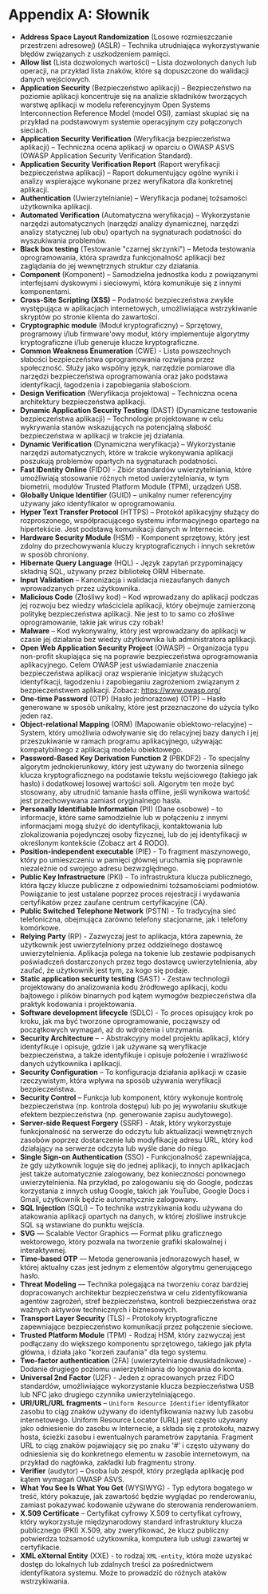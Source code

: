 # Appendix A: Słownik

- **Address Space Layout Randomization** (Losowe rozmieszczanie przestrzeni adresowej) (ASLR) – Technika utrudniająca wykorzystywanie błędów związanych z uszkodzeniem pamięci.
- **Allow list** (Lista dozwolonych wartości) – Lista dozwolonych danych lub operacji, na przykład lista znaków, które są dopuszczone do walidacji danych wejściowych.
- **Application Security** (Bezpieczeństwo aplikacji) – Bezpieczeństwo na poziomie aplikacji koncentruje się na analizie składników tworzących warstwę aplikacji w modelu referencyjnym Open Systems Interconnection Reference Model (model OSI), zamiast skupiać się na przykład na podstawowym systemie operacyjnym czy połączonych sieciach.
- **Application Security Verification** (Weryfikacja bezpieczeństwa aplikacji) – Techniczna ocena aplikacji w oparciu o OWASP ASVS (OWASP Application Security Verification Standard).
- **Application Security Verification Report** (Raport weryfikacji bezpieczeństwa aplikacji) – Raport dokumentujący ogólne wyniki i analizy wspierające wykonane przez weryfikatora dla konkretnej aplikacji.
- **Authentication** (Uwierzytelnianie) – Weryfikacja podanej tożsamości użytkownika aplikacji.
- **Automated Verification** (Automatyczna weryfikacja) – Wykorzystanie narzędzi automatycznych (narzędzi analizy dynamicznej, narzędzi analizy statycznej lub obu) opartych na sygnaturach podatności do wyszukiwania problemów.
- **Black box testing** (Testowanie "czarnej skrzynki") – Metoda testowania oprogramowania, która sprawdza funkcjonalność aplikacji bez zaglądania do jej wewnętrznych struktur czy działania.
- **Component** (Komponent) – Samodzielna jednostka kodu z powiązanymi interfejsami dyskowymi i sieciowymi, która komunikuje się z innymi komponentami.
- **Cross-Site Scripting (XSS)** – Podatność bezpieczeństwa zwykle występująca w aplikacjach internetowych, umożliwiająca wstrzykiwanie skryptów po stronie klienta do zawartości.
- **Cryptographic module** (Moduł kryptograficzny) – Sprzętowy, programowy i/lub firmware'owy moduł, który implementuje algorytmy kryptograficzne i/lub generuje klucze kryptograficzne.
- **Common Weakness Enumeration** (CWE) - Lista powszechnych słabości bezpieczeństwa oprogramowania rozwijana przez społeczność. Służy jako wspólny język, narzędzie pomiarowe dla narzędzi bezpieczeństwa oprogramowania oraz jako podstawa identyfikacji, łagodzenia i zapobiegania słabościom.
- **Design Verification** (Weryfikacja projektowa) – Techniczna ocena architektury bezpieczeństwa aplikacji.
- **Dynamic Application Security Testing** (DAST) (Dynamiczne testowanie bezpieczeństwa aplikacji) – Technologie projektowane w celu wykrywania stanów wskazujących na potencjalną słabość bezpieczeństwa w aplikacji w trakcie jej działania.
- **Dynamic Verification** (Dynamiczna weryfikacja) – Wykorzystanie narzędzi automatycznych, które w trakcie wykonywania aplikacji poszukują problemów opartych na sygnaturach podatności.
- **Fast IDentity Online** (FIDO) - Zbiór standardów uwierzytelniania, które umożliwiają stosowanie różnych metod uwierzytelniania, w tym biometrii, modułów Trusted Platform Module (TPM), urządzeń USB.
- **Globally Unique Identifier** (GUID) – unikalny numer referencyjny używany jako identyfikator w oprogramowaniu.
- **Hyper Text Transfer Protocol** (HTTPS) –  Protokół aplikacyjny służący do rozproszonego, współpracującego systemu informacyjnego opartego na hipertekście. Jest podstawą komunikacji danych w Internecie.
- **Hardware Security Module** (HSM) - Komponent sprzętowy, który jest zdolny do przechowywania kluczy kryptograficznych i innych sekretów w sposób chroniony.
- **Hibernate Query Language** (HQL) - Język zapytań przypominający składnią SQL, używany przez bibliotekę ORM Hibernate.
- **Input Validation** –  Kanonizacja i walidacja niezaufanych danych wprowadzanych przez użytkownika.
- **Malicious Code** (Złośliwy kod) – Kod wprowadzany do aplikacji podczas jej rozwoju bez wiedzy właściciela aplikacji, który obejmuje zamierzoną politykę bezpieczeństwa aplikacji. Nie jest to to samo co złośliwe oprogramowanie, takie jak wirus czy robak!
- **Malware** –  Kod wykonywalny, który jest wprowadzany do aplikacji w czasie jej działania bez wiedzy użytkownika lub administratora aplikacji.
- **Open Web Application Security Project** (OWASP) – Organizacja typu non-profit skupiająca się na poprawie bezpieczeństwa oprogramowania aplikacyjnego. Celem OWASP jest uświadamianie znaczenia bezpieczeństwa aplikacji oraz wspieranie inicjatyw służących identyfikacji, łagodzeniu i zapobieganiu zagrożeniom związanym z bezpieczeństwem aplikacji. Zobacz: https://www.owasp.org/
- **One-time Password** (OTP) (Hasło jednorazowe) (OTP) – Hasło generowane w sposób unikalny, które jest przeznaczone do użycia tylko jeden raz.
- **Object-relational Mapping** (ORM) (Mapowanie obiektowo-relacyjne) – System, który umożliwia odwoływanie się do relacyjnej bazy danych i jej przeszukiwanie w ramach programu aplikacyjnego, używając kompatybilnego z aplikacją modelu obiektowego.
- **Password-Based Key Derivation Function 2** (PBKDF2) - To specjalny algorytm jednokierunkowy, który jest używany do tworzenia silnego klucza kryptograficznego na podstawie tekstu wejściowego (takiego jak hasło) i dodatkowej losowej wartości soli. Algorytm ten może być stosowany, aby utrudnić łamanie hasła offline, jeśli wynikowa wartość jest przechowywana zamiast oryginalnego hasła.
- **Personally Identifiable Information** (PII) (Dane osobowe) - to informacje, które same samodzielnie lub w połączeniu z innymi informacjami mogą służyć do identyfikacji, kontaktowania lub zlokalizowania pojedynczej osoby fizycznej, lub do jej identyfikacji w określonym kontekście (Zobacz art 4 RODO).
- **Position-independent executable** (PIE) - To fragment maszynowego, który po umieszczeniu w pamięci głównej uruchamia się poprawnie niezależnie od swojego adresu bezwzględnego.
- **Public Key Infrastructure** (PKI) - To infrastruktura klucza publicznego, która łączy klucze publiczne z odpowiednimi tożsamościami podmiotów. Powiązanie to jest ustalane poprzez proces rejestracji i wydawania certyfikatów przez zaufane centrum certyfikacyjne (CA).
- **Public Switched Telephone Network** (PSTN) - To tradycyjna sieć telefoniczna, obejmująca zarówno telefony stacjonarne, jak i telefony komórkowe.
- **Relying Party** (RP) - Zazwyczaj jest to aplikacja, która zapewnia, że użytkownik jest uwierzytelniony przez oddzielnego dostawcę uwierzytelnienia. Aplikacja polega na tokenie lub zestawie podpisanych poświadczeń dostarczonych przez tego dostawcę uwierzytelnienia, aby zaufać, że użytkownik jest tym, za kogo się podaje.
- **Static application security testing** (SAST) - Zestaw technologii projektowany do analizowania kodu źródłowego aplikacji, kodu bajtowego i plików binarnych pod kątem wymogów bezpieczeństwa dla praktyk kodowania i projektowania.
- **Software development lifecycle** (SDLC) - To proces opisujący krok po kroku, jak ma być tworzone oprogramowanie, począwszy od początkowych wymagań, aż do wdrożenia i utrzymania.
- **Security Architecture** – - Abstrakcyjny model projektu aplikacji, który identyfikuje i opisuje, gdzie i jak używane są weryfikacje bezpieczeństwa, a także identyfikuje i opisuje położenie i wrażliwość danych użytkownika i aplikacji.
- **Security Configuration** – To konfiguracja działania aplikacji w czasie rzeczywistym, która wpływa na sposób używania weryfikacji bezpieczeństwa.
- **Security Control** – Funkcja lub komponent, który wykonuje kontrolę bezpieczeństwa (np. kontrola dostępu) lub po jej wywołaniu skutkuje efektem bezpieczeństwa (np. generowanie zapisu audytowego).
- **Server-side Request Forgery** (SSRF) - Atak, który wykorzystuje funkcjonalność na serwerze do odczytu lub aktualizacji wewnętrznych zasobów poprzez dostarczenie lub modyfikację adresu URL, który kod działający na serwerze odczyta lub wyśle dane do niego.
- **Single Sign-on Authentication** (SSO) - Funkcjonalność zapewniająca, że gdy użytkownik loguje się do jednej aplikacji, to innych aplikacjach jest także automatycznie zalogowany, bez konieczności ponownego uwierzytelnienia. Na przykład, po zalogowaniu się do Google, podczas korzystania z innych usług Google, takich jak YouTube, Google Docs i Gmail, użytkownik będzie automatycznie zalogowany.
- **SQL Injection** (SQLi) – To technika wstrzykiwania kodu używana do atakowania aplikacji opartych na danych, w której złośliwe instrukcje SQL są wstawiane do punktu wejścia.
- **SVG** — Scalable Vector Graphics — Format pliku graficznego wektorowego, który pozwala na tworzenie grafiki skalowalnej i interaktywnej.
- **Time-based OTP** — Metoda generowania jednorazowych haseł, w której aktualny czas jest jednym z elementów algorytmu generującego hasło.
- **Threat Modeling** — Technika polegająca na tworzeniu coraz bardziej dopracowanych architektur bezpieczeństwa w celu zidentyfikowania agentów zagrożeń, stref bezpieczeństwa, kontroli bezpieczeństwa oraz ważnych aktywów technicznych i biznesowych.
- **Transport Layer Security** (TLS) – Protokoły kryptograficzne zapewniające bezpieczeństwo komunikacji przez połączenie sieciowe.
- **Trusted Platform Module** (TPM) - Rodzaj HSM, który zazwyczaj jest podłączany do większego komponentu sprzętowego, takiego jak płyta główna, i działa jako "korzeń zaufania" dla tego systemu.
- **Two-factor authentication** (2FA) (uwierzytelnianie dwuskładnikowe) - Dodanie drugiego poziomu uwierzytelniania do logowania do konta.
- **Universal 2nd Factor** (U2F) - Jeden z opracowanych przez FIDO standardów, umożliwiające wykorzystanie klucza bezpieczeństwa USB lub NFC jako drugiego czynnika uwierzytelniającego.
- **URI/URL/URL fragments** – `Uniform Resource Identifier` identyfikator zasobu to ciąg znaków używany do identyfikowania nazwy lub zasobu internetowego. Uniform Resource Locator (URL) jest często używany jako odniesienie do zasobu w Internecie, a składa się z protokołu, nazwy hosta, ścieżki zasobu i ewentualnych parametrów zapytania. Fragment URL to ciąg znaków pojawiający się po znaku '#' i często używany do odniesienia się do konkretnego elementu w zasobie internetowym, na przykład do nagłówka, zakładki lub fragmentu strony.
- **Verifier** (audytor) – Osoba lub zespół, który przegląda aplikację pod kątem wymagań OWASP ASVS.
- **What You See Is What You Get** (WYSIWYG) - Typ edytora bogatego w treść, który pokazuje, jak zawartość będzie wyglądać po renderowaniu, zamiast pokazywać kodowanie używane do sterowania renderowaniem.
- **X.509 Certificate** –  Certyfikat cyfrowy X.509 to certyfikat cyfrowy, który wykorzystuje międzynarodowy standard infrastruktury klucza publicznego (PKI) X.509, aby zweryfikować, że klucz publiczny potwierdza tożsamość użytkownika, komputera lub usługi zawartej w certyfikacie.
- **XML eXternal Entity** (XXE) - to rodzaj `XML-entity`, która może uzyskać dostęp do lokalnych lub zdalnych treści za pośrednictwem identyfikatora systemu. Może to prowadzić do różnych ataków wstrzykiwania.
